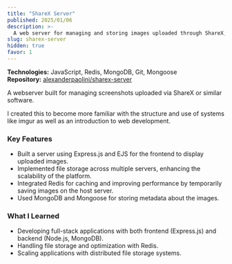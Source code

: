 ```yaml
---
title: "ShareX Server"
published: 2025/01/06
description: >-
  A web server for managing and storing images uploaded through ShareX, with features like file storage optimization, caching, and scalable image management. Built with Express.JS and EJS for the frontend and MongoDB with mongoose for the database. 
slug: sharex-server
hidden: true
favor: 1
---
```


**Technologies:** JavaScript, Redis, MongoDB, Git, Mongoose  
**Repository:** [alexanderpaolini/sharex-server](https://github.com/alexanderpaolini/ShareX-Server)

A webserver built for managing screenshots uploaded via ShareX or similar software.

I created this to become more familiar with the structure and use of systems like imgur as well as an introduction to web development.

### Key Features

- Built a server using Express.js and EJS for the frontend to display uploaded images.
- Implemented file storage across multiple servers, enhancing the scalability of the platform.
- Integrated Redis for caching and improving performance by temporarily saving images on the host server.
- Used MongoDB and Mongoose for storing metadata about the images.

### What I Learned

- Developing full-stack applications with both frontend (Express.js) and backend (Node.js, MongoDB).
- Handling file storage and optimization with Redis.
- Scaling applications with distributed file storage systems.
